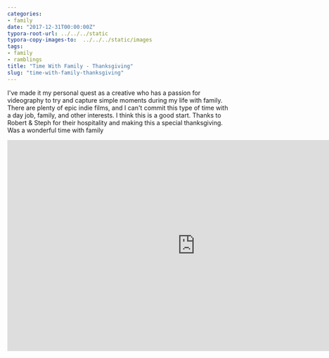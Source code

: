 ```yaml
---
categories:
- family
date: "2017-12-31T00:00:00Z"
typora-root-url: ../../../static
typora-copy-images-to:  ../../../static/images
tags:
- family
- ramblings
title: "Time With Family - Thanksgiving"
slug: "time-with-family-thanksgiving"
---
```


I've made it my personal quest as a creative who has a passion for videography to try and capture simple moments during my life with family. There are plenty of epic indie films, and I can't commit this type of time with a day job, family, and other interests. I think this is a good start. Thanks to Robert & Steph for their hospitality and making this a special thanksgiving. Was a wonderful time with family

<iframe src="https://www.youtube.com/embed/BAj2xx1_sTg?wmode=opaque&enablejsapi=1" height="480" width="854" scrolling="no" frameborder="0" allowfullscreen="yes">
</iframe>
